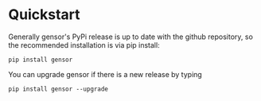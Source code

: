 # Quickstart

Generally gensor's PyPi release is up to date with the github repository, so the recommended installation is via pip install:

```shell
pip install gensor
```

You can upgrade gensor if there is a new release by typing

```shell
pip install gensor --upgrade
```
